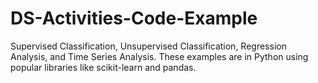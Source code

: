 # DS-Activities-Code-Example
Supervised Classification, Unsupervised Classification, Regression Analysis, and Time Series Analysis. These examples are in Python using popular libraries like scikit-learn and pandas.
